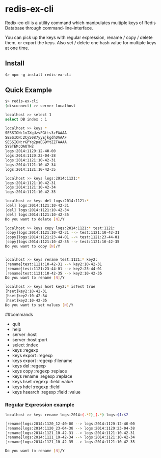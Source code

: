 # redis-ex-cli

Redix-ex-cli is a utility command which manipulates multiple keys of Redis Database through command-line-interface.

You can pick up the keys with regular expression, rename / copy / delete them, or export the keys.
Also set / delete one hash value for multiple keys at one time.


## Install
```bash
$> npm -g install redis-ex-cli
```

## Quick Example
```bash
$> redis-ex-cli
(disconnect) >> server localhost

localhost >> select 1
select DB index : 1

localhost >> keys *
SESSION:1vIXgUzvFGtts3zFAAAA
SESSION:2Cy5087yyEjkgdhDAAAF
SESSION:rGPYg2paEG9YtZZFAAAA
SYSTEM:OAUTH2
logs:2014:1120:12-40-00
logs:2014:1120:23-04-38
logs:2014:1121:10-42-31
logs:2014:1121:10-42-34
logs:2014:1121:10-42-35

localhost >> keys logs:2014:1121:*
logs:2014:1121:10-42-31
logs:2014:1121:10-42-34
logs:2014:1121:10-42-35

localhost >> keys del logs:2014:1121:*
[del] logs:2014:1121:10-42-31
[del] logs:2014:1121:10-42-34
[del] logs:2014:1121:10-42-35
Do you want to delete [N]/Y

localhost >> keys copy logs:2014:1121:* test:1121:
[copy]logs:2014:1121:10-42-31 --> test:1121:10-42-31
[copy]logs:2014:1121:23-44-01 --> test:1121:23-44-01
[copy]logs:2014:1121:10-42-35 --> test:1121:10-42-35
Do you want to copy [N]/Y 


localhost >> keys rename test:1121:* key2:
[rename]test:1121:10-42-31 --> key2:10-42-31
[rename]test:1121:23-44-01 --> key2:23-44-01
[rename]test:1121:10-42-35 --> key2:10-42-35
Do you want to rename [N]/Y

localhost >> keys hset key2:* isTest true
[hset]key2:10-42-31
[hset]key2:10-42-34
[hset]key2:10-42-35
Do you want to set values [N]/Y
```

##commands
- quit
- help
- server :host
- server :host :port
- select :index
- keys :regexp
- keys export :regexp
- keys export :regexp :filename
- keys del :regexp
- keys copy :regexp :replace
- keys rename :regexp :replace
- keys hset :regexp :field :value
- keys hdel :regexp :field
- keys hsearch :regexp :field :value


### Regular Expression example

```bash
localhost >> keys rename logs:2014:(.*?)_(.*) logs:$1:$2

[rename]logs:2014:1120_12-40-00 --> logs:2014:1120:12-40-00
[rename]logs:2014:1120_23-04-38 --> logs:2014:1120:23-04-38 
[rename]logs:2014:1121_10-42-31 --> logs:2014:1121:10-42-31
[rename]logs:2014:1121_10-42-34 --> logs:2014:1121:10-42-34
[rename]logs:2014:1121_10-42-35 --> logs:2014:1121:10-42-35

Do you want to rename [N]/Y 
```
